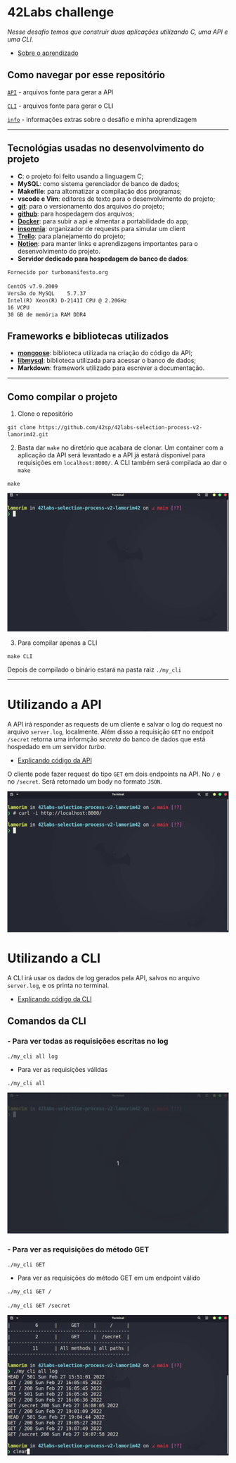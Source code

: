 
# 42Labs challenge

*Nesse desafio temos que construir duas aplicações utilizando C, uma API e uma CLI.*

- [Sobre o aprendizado](./info/concepts.md)

## Como navegar por esse repositório

[`API`](./API/) - arquivos fonte para gerar a API

[`CLI`](./CLI/) - arquivos fonte para gerar o CLI

[`info`](./info/) - informações extras sobre o desáfio e minha aprendizagem

---

## Tecnológias usadas no desenvolvimento do projeto

- **C**: o projeto foi feito usando a linguagem C;
- **MySQL**: como sistema gerenciador de banco de dados;
- **Makefile**: para altomatizar a compilação dos programas;
- **vscode e Vim**: editores de texto para o desenvolvimento do projeto;
- [**git**](https://git-scm.com/): para o versionamento dos arquivos do projeto;
- [**github**](https://github.com/): para hospedagem dos arquivos;
- [**Docker**](https://docs.docker.com/):
para subir a api e almentar a portabilidade do app;
- [**insomnia**](https://insomnia.rest/):
organizador de requests para simular um client
- [**Trello**](https://trello.com/b/BI0mVYPc/42labs):
para planejamento do projeto;
- [**Notion**](https://www.notion.so/luishads/42Labs-13f19351f4f24ded9957394618483430):
para manter links e aprendizagens importantes para o desenvolvimento do projeto.
- **Servidor dedicado para hospedagem do banco de dados**:

```
Fornecido por turbomanifesto.org

CentOS v7.9.2009
Versão do MySQL    5.7.37
Intel(R) Xeon(R) D-2141I CPU @ 2.20GHz
16 VCPU
30 GB de memória RAM DDR4
```

## Frameworks e bibliotecas utilizados

- [**mongoose**](https://mongoose.ws/):
biblioteca utilizada na criação do código da API;
- [**libmysql**](https://docs.oracle.com/cd/E17952_01/mysql-5.6-en/index.html):
biblioteca utilizada para acessar o banco de dados;
- **Markdown**: framework utilizado para escrever a documentação.

---

## Como compilar o projeto

1. Clone o repositório

```shell
git clone https://github.com/42sp/42labs-selection-process-v2-lamorim42.git
```

2. Basta dar `make` no diretório que acabara de clonar. Um container com a aplicação da API será levantado e a API já estará disponivel para requisições em `localhost:8000/`. A CLI também será compilada ao dar o `make`

```shell
make
```

![Make](./info/doc_files/gifs/make_api_cli.gif)

3. Para compilar apenas a CLI

```shell
make CLI
```

Depois de compilado o binário estará na pasta raiz `./my_cli`

---

# Utilizando a API

A API irá responder as requests de um cliente e salvar o log do request no arquivo `server.log`, localmente. Além disso a requisição `GET` no endpoit `/secret` retorna uma informção _secreta_ do banco de dados que está hospedado em um servidor _turbo_.

- [Explicando código da API](./API/README.md)

O cliente pode fazer request do tipo `GET` em dois endpoints na API. No `/` e no `/secret`. Será retornado um body no formato `JSON`.

![Exemplo de requests na API](./info/doc_files/gifs/api_get_curl.gif)

# Utilizando a CLI

A CLI irá usar os dados de log gerados pela API, salvos no arquivo `server.log`, e os printa no terminal.

- [Explicando código da CLI](./CLI/README.md)

## Comandos da CLI

### - Para ver todas as requisições escritas no log

```shell
./my_cli all log
```

- Para ver as requisições válidas

```shell
./my_cli all
```

![Exemplo de uso do CLI para all](./info/doc_files/gifs/cli_all_log.gif)

### - Para ver as requisições do método GET

```shell
./my_cli GET
```

- Para ver as requisições do método GET em um endpoint válido

```shell
./my_cli GET /

./my_cli GET /secret
```

![Exemplo de uso do CLI para GET](./info/doc_files/gifs/cli_get.gif)
